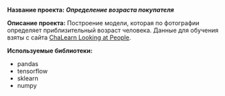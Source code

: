 **Название проекта:**
***Определение возраста покупателя***

**Описание проекта:**
Построение модели, которая по фотографии определяет приблизительный возраст человека.
Данные для обучения взяты с сайта [ChaLearn Looking at People](https://chalearnlap.cvc.uab.es/dataset/26/description/).


**Используемые библиотеки:**
- pandas
- tensorflow
- sklearn
- numpy
